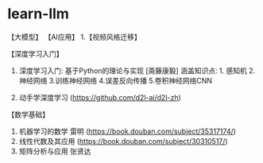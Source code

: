 # learn-llm

【大模型】
【AI应用】
1.【视频风格迁移】

【深度学习入门】
1. 深度学习入门: 基于Python的理论与实现 [斋藤康毅]
涵盖知识点: 1. 感知机 2.神经网络 3.训练神经网络 4.误差反向传播 5.卷积神经网络CNN 

2. 动手学深度学习 (https://github.com/d2l-ai/d2l-zh)

【数学基础】
1. 机器学习的数学 雷明 (https://book.douban.com/subject/35317174/)
2. 线性代数及其应用 (https://book.douban.com/subject/30310517/)
3. 矩阵分析与应用 张贤达

